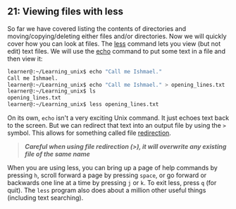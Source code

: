 ## 21: Viewing files with less

So far we have covered listing the contents of directories and moving/copying/deleting either files and/or directories. Now we will quickly cover how you can look at files. The [less][less command] command lets you view (but not edit) text files. We will use the [echo][echo command] command to put some text in a file and then view it:

```bash
learner@:~/Learning_unix$ echo "Call me Ishmael."
Call me Ishmael.
learner@:~/Learning_unix$ echo "Call me Ishmael." > opening_lines.txt
learner@:~/Learning_unix$ ls
opening_lines.txt
learner@:~/Learning_unix$ less opening_lines.txt
```

On its own, `echo` isn't a very exciting Unix command. It just echoes text back to the screen. But we can redirect that text into an output file by using the `>` symbol. This allows for something called file [redirection][].

>***Careful when using file redirection (>), it will overwrite any existing file of the same name***

When you are using less, you can bring up a page of help commands by pressing `h`, scroll forward a page by pressing `space`, or go forward or backwards one line at a time by pressing `j` or `k`. To exit less, press `q` (for quit). The `less` program also does about a million other useful things (including text searching).

[less command]: http://en.wikipedia.org/wiki/Less_(Unix)
[echo command]: http://en.wikipedia.org/wiki/Echo_(command)
[redirection]: http://en.wikipedia.org/wiki/Redirection_(Unix)
